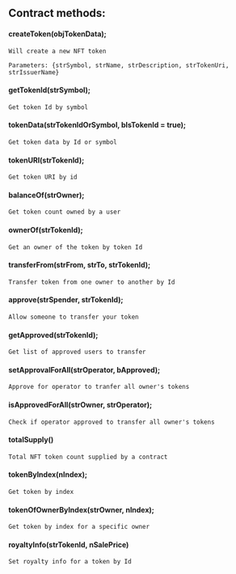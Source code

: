 ## Contract methods:

#### createToken(objTokenData);

```
Will create a new NFT token

Parameters: {strSymbol, strName, strDescription, strTokenUri, strIssuerName}

```

#### getTokenId(strSymbol);

```
Get token Id by symbol
```

#### tokenData(strTokenIdOrSymbol, bIsTokenId = true);

```
Get token data by Id or symbol
```

#### tokenURI(strTokenId);

```
Get token URI by id
```

#### balanceOf(strOwner);

```
Get token count owned by a user
```

#### ownerOf(strTokenId);

```
Get an owner of the token by token Id
```

#### transferFrom(strFrom, strTo, strTokenId);

```
Transfer token from one owner to another by Id
```


#### approve(strSpender, strTokenId);

```
Allow someone to transfer your token
```

#### getApproved(strTokenId);

```
Get list of approved users to transfer
```

#### setApprovalForAll(strOperator, bApproved);

```
Approve for operator to tranfer all owner's tokens
```

#### isApprovedForAll(strOwner, strOperator);

```
Check if operator approved to transfer all owner's tokens
```

#### totalSupply()

```
Total NFT token count supplied by a contract
```

#### tokenByIndex(nIndex);

```
Get token by index
```

#### tokenOfOwnerByIndex(strOwner, nIndex);

```
Get token by index for a specific owner
```

#### royaltyInfo(strTokenId, nSalePrice)

```
Set royalty info for a token by Id
```